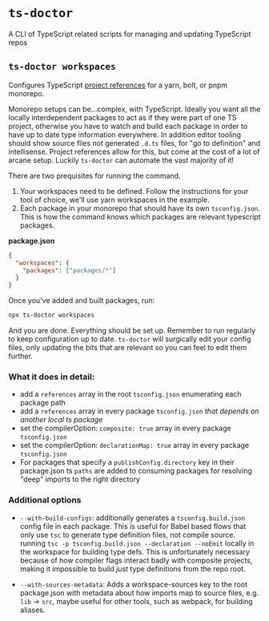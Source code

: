 # `ts-doctor`

A CLI of TypeScript related scripts for managing and updating TypeScript repos

## `ts-doctor workspaces`

Configures TypeScript [project references](https://www.typescriptlang.org/docs/handbook/project-references.html) for a yarn, bolt, or pnpm monorepo.

Monorepo setups can be...complex, with TypeScript. Ideally you want all the locally
interdependent packages to act as if they were part of one TS project, otherwise you have
to watch and build each package in order to have up to date type information everywhere.
In addition editor tooling should show source files not generated
`.d.ts` files, for "go to definition" and intellisense. Project references allow
for this, but come at the cost of a lot of arcane setup. Luckily `ts-doctor` can automate
the vast majority of it!

There are two prequisites for running the command.

1. Your workspaces need to be defined. Follow the instructions for your tool of choice, we'll use yarn workspaces in the example.
2. Each package in your monorepo that should have its own `tsconfig.json`. This is how the command knows which
   packages are relevant typescript packages.

**package.json**

```json
{
  "workspaces": {
    "packages": ["packages/*"]
  }
}
```

Once you've added and built packages, run:

```sh
npx ts-doctor workspaces
```

And you are done. Everything should be set up. Remember to run regularly to keep
configuration up to date. `ts-doctor` will surgically edit your config files, only
updating the bits that are relevant so you can feel to edit them further.

### What it does in detail:

- add a `references` array in the root `tsconfig.json` enumerating each package path
- add a `references` array in every package `tsconfig.json` _that depends on another local ts package_
- set the compilerOption: `composite: true` array in every package `tsconfig.json`
- set the compilerOption: `declarationMap: true` array in every package `tsconfig.json`
- For packages that specify a `publishConfig.directory` key in their package.json ts `paths` are added
  to consuming packages for resolving "deep" imports to the right directory

### Additional options

- `--with-build-configs`: additionally generates a `tsconfig.build.json` config file in each package.
  This is useful for Babel based flows that only use `tsc` to generate type definition files, not compile source.
  running `tsc -p tsconfig.build.json --declaration --noEmit` locally in the workspace
  for building type defs. This is unfortunately necessary because of how compiler flags
  interact badly with composite projects, making it impossible to build _just_ type
  definitions from the repo root.

- `--with-sources-metadata`: Adds a workspace-sources key to the root package.json with
  metadata about how imports map to source files, e.g. `lib` -> `src`, maybe useful for
  other tools, such as webpack, for building aliases.
